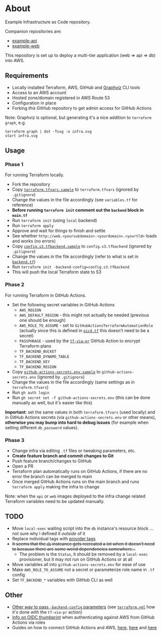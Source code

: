 # About

Example Infrastructure as Code repository.

Companion repositories are:
- [example-api](https://github.com/kohanyirobert/example-api)
- [example-web](https://github.com/kohanyirobert/example-web)

This repository is set up to deploy a multi-tier application (web => api => db) into AWS.

## Requirements

- Locally installed Terraform, AWS, GitHub and [Graphviz](https://graphviz.org/) CLI tools
- Access to an AWS account
- Hosted zone/domain registered in AWS Route 53
- Configuration in place
- Forking *this* GitHub repository to get admin access for GitHub Actions

Note: Graphviz is optional, but generating it's a nice addition to `terraform graph`, e.g.

```
terraform graph | dot -Tsvg -o infra.svg
start infra.svg
```

## Usage

### Phase 1

For running Terraform locally.

- Fork the repository
- Copy [`terraform.tfvars.sample`](terraform.tfvars.sample) to `terraform.tfvars` (ignored by `.gitignore`)
- Change the values in the file accordingly (see `variables.tf` for reference)
- **Before running `terraform init` comment out the `backend` block in `main.tf`**
- Run `terraform init` (using `local` backend)
- Run `terraform apply`
- Approve and wait for things to finish and settle
- See whether `http://web.<yoursubdomain>.<yourdomain>.<yourtld>` loads and works (no errors)
- Copy [`config.s3.tfbackend.sample`](config.s3.tfbackend.sample) to `config.s3.tfbackend` (ignored by `.gitignore`)
- Change the values in the file accordingly (refer to what is set in [`backend.tf`](backend.tf))
- Run `terraform init -backend-config=config.s3.tfbackend`
- This will push the local Terraform state to S3

### Phase 2

For running Terraform in GitHub Actions.

- Set the following secret variables in GitHub Actions
  - `AWS_REGION`
  - `AWS_DEFAULT_REGION` - this might not actually be needed (previous one should be enough)
  - `AWS_ROLE_TO_ASSUME` - set to `GitHubActionsTerraformAutomationRole` (actually since this is defined in [`oicd.tf`](oicd.tf) this doesn't need to be a secret)
  - `PASSPHRASE` - used by the [`tf-via-pr`](https://github.com/DevSecTop/TF-via-PR) GitHub Action to encrypt Terraform plans
  - `TF_BACKEND_BUCKET`
  - `TF_BACKEND_DYNAMO_TABLE`
  - `TF_BACKEND_KEY`
  - `TF_BACKEND_REGION`
- Copy [`github-actions-secrets.env.sample`](github-actions-secrets.env.sample) to `github-actions-secrets.env` (ignored by `.gitignore`)
- Change the values in the file accordingly (same settings as in `terraform.tfvars`)
- Run `gh auth login`
- Run `gh secret set -f github-actions-secrets.env` (this can be done manually as well, but it's easier like this)

**Important**: set the same values in both `terraform.tfvars` (used locally) and in GitHub Actions secrets (via `github-actions-secrets.env` or other means), **otherwise you
may bump into hard to debug issues** (for example when setting different `db_password` values).

### Phase 3

- Change infra via editing `.tf` files or tweaking parameters, etc.
- **Create feature branch and commit changes to Git**
- Push feature branch/changes to GitHub
- Open a PR
- Terraform plan automatically runs on GitHub Actions, if there are no error the branch can be merged to main
- Once merged GitHub Actions runs on the main branch and runs `terraform apply` making the infra to change

Note: when the `api` or `web` images deployed to the infra change related Terraform variables need to be updated manually.

## TODO

- Move `local-exec` waiting script into the `db` instance's resource block ... not sure why I defined it *outside* of it
- Replace individual tags with [provider tags](https://registry.terraform.io/providers/hashicorp/aws/latest/docs#default_tags-1)
- ~~It seems that the `db` insteance gets recreated a lot when it doesn't need to because there are some weird dependencies somewhere...~~
  - The problem is the `Status`, it should be removed by a `local-exec` provisioner, but it may not run on GitHub Actions or at all
- Move variables all into `github-actions-secrets.env` for ease of use
- Make `AWS_ROLE_TO_ASSUME` not a secret or parameterize role name in `.tf` config
- Set `TF_BACKEND_*` variables with GitHub CLI as well

## Other

- [Other way to pass `-backend-config` parameters](https://developer.hashicorp.com/terraform/language/backend#command-line-key-value-pairs) (see [`terraform.yml`](.github/workflows/terraform.yml) how it's done with the `tf-via-pr` action)
- [Info on OIDC thumbprint](https://github.com/aws-actions/configure-aws-credentials?tab=readme-ov-file#configuring-iam-to-trust-github) when authenticating against AWS from GitHub Actions via roles
- Guides on how to connect GitHub Actions and AWS, [here](https://docs.github.com/en/actions/security-for-github-actions/security-hardening-your-deployments/configuring-openid-connect-in-amazon-web-services), [here](https://aws.amazon.com/blogs/security/use-iam-roles-to-connect-github-actions-to-actions-in-aws/) and [here](https://docs.aws.amazon.com/IAM/latest/UserGuide/id_roles_create_for-idp_oidc.html#idp_oidc_Create_GitHub)
